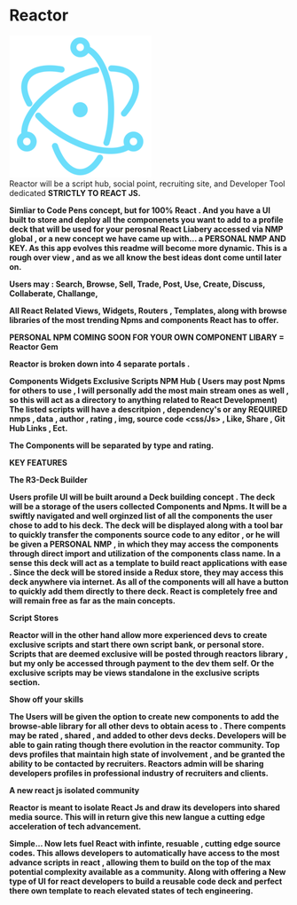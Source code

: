 <h1>Reactor</h1>
<img src="./logo.jpg"/>

<br />
Reactor will be a script hub, social point, recruiting site, and Developer Tool dedicated <b>STRICTLY TO REACT JS.<b> 
  
 Simliar to Code Pens concept, but for 100% React . And you have a UI built to store and deploy all the componenets you want to add to a profile deck that will be used for your perosnal React Liabery accessed via NMP global , or a new concept we have came up with... a PERSONAL NMP AND KEY. As this app evolves this readme will become more dynamic. This is a rough over view , and as we all know the best ideas dont come until later on.

Users may :
Search,
Browse, 
Sell,
Trade,
Post,
Use,
Create,
Discuss,
Collaberate,
Challange,

All React Related Views, Widgets, Routers , Templates, along with browse libraries of the most trending Npms and components React has to offer.

PERSONAL NPM COMING SOON FOR YOUR OWN COMPONENT LIBARY = Reactor Gem


Reactor is broken down into 4 separate portals .

Components
Widgets
Exclusive Scripts
NPM Hub ( Users may post Npms for others to use , I will personally add the most main stream ones as well , so this will act as a directory to anything related to React Development)
The listed scripts will have a descritpion , dependency's  or any REQUIRED nmps , data , author , rating , img, source code <css/Js> , Like, Share , Git Hub Links , Ect.

The Components will be separated by type and rating.

KEY FEATURES

The R3-Deck Builder

Users profile UI will be built around a Deck building concept . The deck will be a storage of the users collected Components and Npms. It will be a swiftly navigated and well orginzed list of all the components the user chose to add to his deck. The deck will be displayed along with a tool bar to quickly transfer the components source code to any editor , or he will be given a PERSONAL NMP , in which they may access the components through direct import and utilization of the components class name. In a sense this deck will act as a template to build react applications with ease . Since the deck will be stored inside a Redux store, they may access this deck anywhere via internet. As all of the components will all have a button to quickly add them directly to there deck. React is completely free and will remain free as far as the main concepts.

Script Stores

Reactor will in the other hand allow more experienced devs to create exclusive scripts and start there own script bank, or personal store. Scripts that are deemed exclusive will be posted through reactors library , but my only be accessed through payment to the dev them self. Or the exclusive scripts may be views standalone in the exclusive scripts section.

Show off your skills

The Users will be given the option to create new components to add the browse-able library for all other devs to obtain acess to . There compents may be rated , shared , and added to other devs decks. Developers will be able to gain rating though there evolution in the reactor community. Top devs profiles that maintain high state of involvement  , and be granted the ability to be contacted by recruiters. Reactors admin will be sharing developers profiles in professional industry of recruiters and clients.

A new react js isolated community

Reactor is meant to isolate React Js and draw its developers into shared media source. This will in return give this new langue a cutting edge acceleration of tech advancement.

Simple... Now lets fuel React with infinte, resuable , cutting edge source codes. This allows developers to automatically have access to the most advance scripts in react , allowing them to build on the top of the max potential complexity available as a community. Along with offering a New type of UI for react developers to build a reusable code deck and perfect there own template to reach elevated states of tech engineering.
